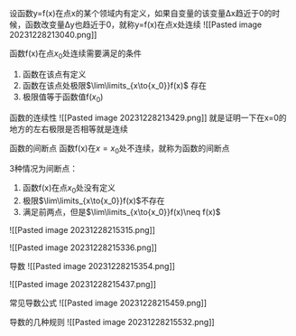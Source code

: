 设函数y=f(x)在点x的某个领域内有定义，如果自变量的该变量Δx趋近于0的时候，函数改变量Δy也趋近于0，就称y=f(x)在点x处连续
![[Pasted image 20231228213040.png]]

函数f(x)在点$x_0$处连续需要满足的条件
1. 函数在该点有定义
2. 函数在该点处极限$\lim\limits_{x\to{x_0}}f(x)$ 存在
3. 极限值等于函数值f($x_0$)

函数的连续性
![[Pasted image 20231228213429.png]]
就是证明一下在x=0的地方的左右极限是否相等就是连续

函数的间断点
函数f(x)在$x=x_0$处不连续，就称为函数的间断点

3种情况为间断点：
1. 函数f(x)在点$x_0$处没有定义
2. 极限$\lim\limits_{x\to{x_0}}f(x)$不存在
3. 满足前两点，但是$\lim\limits_{x\to{x_0}}f(x)\neq f(x)$

![[Pasted image 20231228215315.png]]

![[Pasted image 20231228215336.png]]

导数
![[Pasted image 20231228215354.png]]

![[Pasted image 20231228215437.png]]

常见导数公式
![[Pasted image 20231228215459.png]]

导数的几种规则
![[Pasted image 20231228215532.png]]

